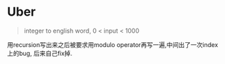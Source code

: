 # Uber

> integer to english word, 0 < input < 1000

用recursion写出来之后被要求用modulo operator再写一遍,中间出了一次index上的bug, 后来自己fix掉.